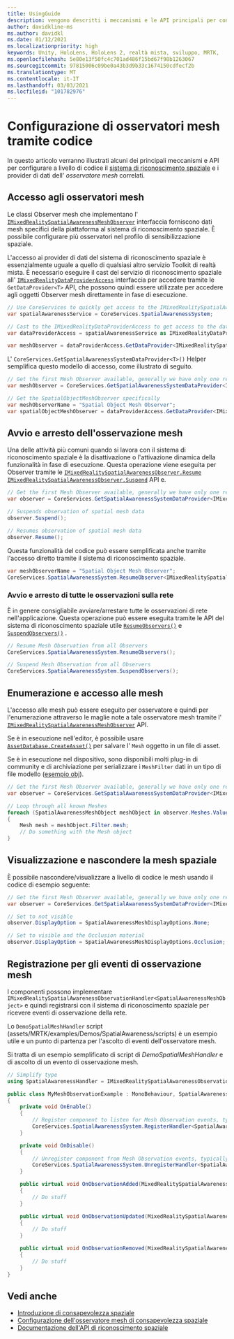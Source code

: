 ```yaml
---
title: UsingGuide
description: vengono descritti i meccanismi e le API principali per configurare a livello di codice il sistema di riconoscimento spaziale
author: davidkline-ms
ms.author: davidkl
ms.date: 01/12/2021
ms.localizationpriority: high
keywords: Unity, HoloLens, HoloLens 2, realtà mista, sviluppo, MRTK,
ms.openlocfilehash: 5e80e13f50fc4c701ad486f15bd67f98b1263067
ms.sourcegitcommit: 97815006c09be0a43b3d9b33c1674150cdfecf2b
ms.translationtype: MT
ms.contentlocale: it-IT
ms.lasthandoff: 03/03/2021
ms.locfileid: "101782976"
---
```

# <a name="configuring-mesh-observers-via-code"></a>Configurazione di osservatori mesh tramite codice

In questo articolo verranno illustrati alcuni dei principali meccanismi e API per configurare a livello di codice il [sistema di riconoscimento spaziale](SpatialAwarenessGettingStarted.md) e i provider di dati dell' *osservatore mesh* correlati.

## <a name="accessing-mesh-observers"></a>Accesso agli osservatori mesh

Le classi Observer mesh che implementano l' [`IMixedRealitySpatialAwarenessMeshObserver`](xref:Microsoft.MixedReality.Toolkit.SpatialAwareness.IMixedRealitySpatialAwarenessMeshObserver) interfaccia forniscono dati mesh specifici della piattaforma al sistema di riconoscimento spaziale. È possibile configurare più osservatori nel profilo di sensibilizzazione spaziale.

L'accesso ai provider di dati del sistema di riconoscimento spaziale è essenzialmente uguale a quello di qualsiasi altro servizio Toolkit di realtà mista. È necessario eseguire il cast del servizio di riconoscimento spaziale all' [`IMixedRealityDataProviderAccess`](xref:Microsoft.MixedReality.Toolkit.IMixedRealityDataProviderAccess) interfaccia per accedere tramite le `GetDataProvider<T>` API, che possono quindi essere utilizzate per accedere agli oggetti Observer mesh direttamente in fase di esecuzione.

```c#
// Use CoreServices to quickly get access to the IMixedRealitySpatialAwarenessSystem
var spatialAwarenessService = CoreServices.SpatialAwarenessSystem;

// Cast to the IMixedRealityDataProviderAccess to get access to the data providers
var dataProviderAccess = spatialAwarenessService as IMixedRealityDataProviderAccess;

var meshObserver = dataProviderAccess.GetDataProvider<IMixedRealitySpatialAwarenessMeshObserver>();
```

L' `CoreServices.GetSpatialAwarenessSystemDataProvider<T>()` Helper semplifica questo modello di accesso, come illustrato di seguito.

```c#
// Get the first Mesh Observer available, generally we have only one registered
var meshObserver = CoreServices.GetSpatialAwarenessSystemDataProvider<IMixedRealitySpatialAwarenessMeshObserver>();

// Get the SpatialObjectMeshObserver specifically
var meshObserverName = "Spatial Object Mesh Observer";
var spatialObjectMeshObserver = dataProviderAccess.GetDataProvider<IMixedRealitySpatialAwarenessMeshObserver>(meshObserverName);
```

## <a name="starting-and-stopping-mesh-observation"></a>Avvio e arresto dell'osservazione mesh

Una delle attività più comuni quando si lavora con il sistema di riconoscimento spaziale è la disattivazione o l'attivazione dinamica della funzionalità in fase di esecuzione. Questa operazione viene eseguita per Observer tramite le [`IMixedRealitySpatialAwarenessObserver.Resume`](xref:Microsoft.MixedReality.Toolkit.SpatialAwareness.IMixedRealitySpatialAwarenessObserver.Resume) [`IMixedRealitySpatialAwarenessObserver.Suspend`](xref:Microsoft.MixedReality.Toolkit.SpatialAwareness.IMixedRealitySpatialAwarenessObserver.Suspend) API e.

```c#
// Get the first Mesh Observer available, generally we have only one registered
var observer = CoreServices.GetSpatialAwarenessSystemDataProvider<IMixedRealitySpatialAwarenessMeshObserver>();

// Suspends observation of spatial mesh data
observer.Suspend();

// Resumes observation of spatial mesh data
observer.Resume();
```

Questa funzionalità del codice può essere semplificata anche tramite l'accesso diretto tramite il sistema di riconoscimento spaziale.

```c#
var meshObserverName = "Spatial Object Mesh Observer";
CoreServices.SpatialAwarenessSystem.ResumeObserver<IMixedRealitySpatialAwarenessMeshObserver>(meshObserverName);
```

### <a name="starting-and-stopping-all-mesh-observation"></a>Avvio e arresto di tutte le osservazioni sulla rete

È in genere consigliabile avviare/arrestare tutte le osservazioni di rete nell'applicazione. Questa operazione può essere eseguita tramite le API del sistema di riconoscimento spaziale utile [`ResumeObservers()`](xref:Microsoft.MixedReality.Toolkit.SpatialAwareness.IMixedRealitySpatialAwarenessSystem.ResumeObservers) e [`SuspendObservers()`](xref:Microsoft.MixedReality.Toolkit.SpatialAwareness.IMixedRealitySpatialAwarenessSystem.SuspendObservers) .

```c#
// Resume Mesh Observation from all Observers
CoreServices.SpatialAwarenessSystem.ResumeObservers();

// Suspend Mesh Observation from all Observers
CoreServices.SpatialAwarenessSystem.SuspendObservers();
```

## <a name="enumerating-and-accessing-the-meshes"></a>Enumerazione e accesso alle mesh

L'accesso alle mesh può essere eseguito per osservatore e quindi per l'enumerazione attraverso le maglie note a tale osservatore mesh tramite l' [`IMixedRealitySpatialAwarenessMeshObserver`](xref:Microsoft.MixedReality.Toolkit.SpatialAwareness.IMixedRealitySpatialAwarenessMeshObserver) API.

Se è in esecuzione nell'editor, è possibile usare [`AssetDatabase.CreateAsset()`](https://docs.unity3d.com/ScriptReference/AssetDatabase.CreateAsset.html) per salvare l' `Mesh` oggetto in un file di asset.

Se è in esecuzione nel dispositivo, sono disponibili molti plug-in di community e di archiviazione per serializzare i `MeshFilter` dati in un tipo di file modello ([esempio obj](http://wiki.unity3d.com/index.php/ObjExporter)).

```c#
// Get the first Mesh Observer available, generally we have only one registered
var observer = CoreServices.GetSpatialAwarenessSystemDataProvider<IMixedRealitySpatialAwarenessMeshObserver>();

// Loop through all known Meshes
foreach (SpatialAwarenessMeshObject meshObject in observer.Meshes.Values)
{
    Mesh mesh = meshObject.Filter.mesh;
    // Do something with the Mesh object
}
```

## <a name="showing-and-hiding-the-spatial-mesh"></a>Visualizzazione e nascondere la mesh spaziale

È possibile nascondere/visualizzare a livello di codice le mesh usando il codice di esempio seguente:

```c#
// Get the first Mesh Observer available, generally we have only one registered
var observer = CoreServices.GetSpatialAwarenessSystemDataProvider<IMixedRealitySpatialAwarenessMeshObserver>();

// Set to not visible
observer.DisplayOption = SpatialAwarenessMeshDisplayOptions.None;

// Set to visible and the Occlusion material
observer.DisplayOption = SpatialAwarenessMeshDisplayOptions.Occlusion;
```

## <a name="registering-for-mesh-observation-events"></a>Registrazione per gli eventi di osservazione mesh

I componenti possono implementare `IMixedRealitySpatialAwarenessObservationHandler<SpatialAwarenessMeshObject>` e quindi registrarsi con il sistema di riconoscimento spaziale per ricevere eventi di osservazione della rete.

Lo `DemoSpatialMeshHandler` script (assets/MRTK/examples/Demos/SpatialAwareness/scripts) è un esempio utile e un punto di partenza per l'ascolto di eventi dell'osservatore mesh.

Si tratta di un esempio semplificato di script di *DemoSpatialMeshHandler* e di ascolto di un evento di osservazione mesh.

```c#
// Simplify type
using SpatialAwarenessHandler = IMixedRealitySpatialAwarenessObservationHandler<SpatialAwarenessMeshObject>;

public class MyMeshObservationExample : MonoBehaviour, SpatialAwarenessHandler
{
    private void OnEnable()
    {
        // Register component to listen for Mesh Observation events, typically done in OnEnable()
        CoreServices.SpatialAwarenessSystem.RegisterHandler<SpatialAwarenessHandler>(this);
    }

    private void OnDisable()
    {
        // Unregister component from Mesh Observation events, typically done in OnDisable()
        CoreServices.SpatialAwarenessSystem.UnregisterHandler<SpatialAwarenessHandler>(this);
    }

    public virtual void OnObservationAdded(MixedRealitySpatialAwarenessEventData<SpatialAwarenessMeshObject> eventData)
    {
        // Do stuff
    }

    public virtual void OnObservationUpdated(MixedRealitySpatialAwarenessEventData<SpatialAwarenessMeshObject> eventData)
    {
        // Do stuff
    }

    public virtual void OnObservationRemoved(MixedRealitySpatialAwarenessEventData<SpatialAwarenessMeshObject> eventData)
    {
        // Do stuff
    }
}
```

## <a name="see-also"></a>Vedi anche

- [Introduzione di consapevolezza spaziale](SpatialAwarenessGettingStarted.md)
- [Configurazione dell'osservatore mesh di consapevolezza spaziale](ConfiguringSpatialAwarenessMeshObserver.md)
- [Documentazione dell'API di riconoscimento spaziale](xref:Microsoft.MixedReality.Toolkit.SpatialAwareness)
